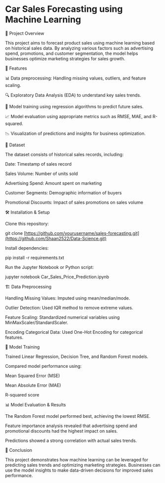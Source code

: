 # Car Sales Forecasting using Machine Learning

📌 Project Overview

This project aims to forecast product sales using machine learning based on historical sales data. By analyzing various factors such as advertising spend, promotions, and customer segmentation, the model helps businesses optimize marketing strategies for sales growth.

🚀 Features

📊 Data preprocessing: Handling missing values, outliers, and feature scaling.

🔍 Exploratory Data Analysis (EDA) to understand key sales trends.

🤖 Model training using regression algorithms to predict future sales.

📈 Model evaluation using appropriate metrics such as RMSE, MAE, and R-squared.

📉 Visualization of predictions and insights for business optimization.

📂 Dataset

The dataset consists of historical sales records, including:

Date: Timestamp of sales record

Sales Volume: Number of units sold

Advertising Spend: Amount spent on marketing

Customer Segments: Demographic information of buyers

Promotional Discounts: Impact of sales promotions on sales volume

🛠 Installation & Setup

Clone this repository:

git clone [https://github.com/yourusername/sales-forecasting.git](https://github.com/Shaan2522/Data-Science.git)

Install dependencies:

pip install -r requirements.txt

Run the Jupyter Notebook or Python script:

jupyter notebook Car_Sales_Price_Prediction.ipynb

🏗 Data Preprocessing

Handling Missing Values: Imputed using mean/median/mode.

Outlier Detection: Used IQR method to remove extreme values.

Feature Scaling: Standardized numerical variables using MinMaxScaler/StandardScaler.

Encoding Categorical Data: Used One-Hot Encoding for categorical features.

🤖 Model Training

Trained Linear Regression, Decision Tree, and Random Forest models.

Compared model performance using:

Mean Squared Error (MSE)

Mean Absolute Error (MAE)

R-squared score

📊 Model Evaluation & Results

The Random Forest model performed best, achieving the lowest RMSE.

Feature importance analysis revealed that advertising spend and promotional discounts had the highest impact on sales.

Predictions showed a strong correlation with actual sales trends.

🎯 Conclusion

This project demonstrates how machine learning can be leveraged for predicting sales trends and optimizing marketing strategies. Businesses can use the model insights to make data-driven decisions for improved sales performance.
